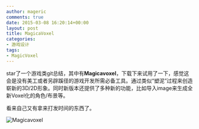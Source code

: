 ```yaml
---
author: mageric
comments: true
date: 2015-03-08 16:20:14+00:00
layout: post
title: MagicaVoxel
categories:
- 游戏设计
tags:
- MagicVoxel
---
```


star了一个游戏类git总结，其中有**Magicavoxel**，下载下来试用了一下，感觉这会是没有美工或者另辟蹊径的游戏开发所需必备工具。通过类似“塑泥”过程来创造崭新的3D/2D形象。同时新版本还提供了多种新的功能，比如导入image来生成全新Voxel化的角色/布景等。    

看来自己又有拿来打发时间的东西了。

![Magicavoxel](http://7xvk1t.com1.z0.glb.clouddn.com/image/games/12.png)
